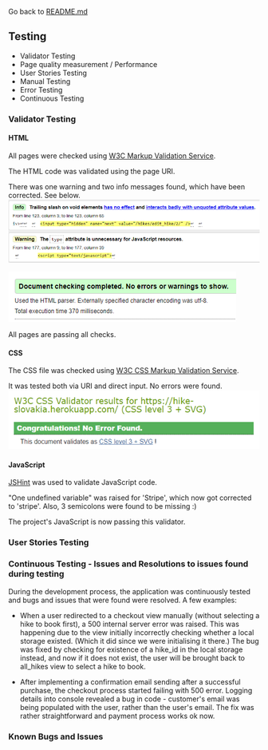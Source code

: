 Go back to [README.md](https://github.com/monika-hrda/hike-slovakia/blob/main/README.md)

## Testing

* Validator Testing
* Page quality measurement / Performance
* User Stories Testing
* Manual Testing
* Error Testing
* Continuous Testing

### Validator Testing

#### HTML

All pages were checked using [W3C Markup Validation Service](https://validator.w3.org/).

The HTML code was validated using the page URI.

There was one warning and two info messages found, which have been corrected. See below.
![HTML validation](docs/testing/html-validation-errors.png)

![HTML validation](docs/testing/html-validation-pass.png)

All pages are passing all checks.

#### CSS

The CSS file was checked using [W3C CSS Markup Validation Service](https://jigsaw.w3.org/css-validator/).

It was tested both via URI and direct input. No errors were found.
![CSS validation](docs/testing/css-validation-pass.png)

#### JavaScript

[JSHint](https://jshint.com/) was used to validate JavaScript code. 

"One undefined variable" was raised for 'Stripe', which now got corrected to 'stripe'. Also, 3 semicolons were found to be missing :)

The project's JavaScript is now passing this validator.


### User Stories Testing

### Continuous Testing - Issues and Resolutions to issues found during testing

During the development process, the application was continuously tested and bugs and issues that were found were resolved. A few examples:

* When a user redirected to a checkout view manually (without selecting a hike to book first), a 500 internal server error was raised. This was happening due to the view initially incorrectly checking whether a local storage existed. (Which it did since we were initialising it there.) The bug was fixed by checking for existence of a hike_id in the local storage instead, and now if it does not exist, the user will be brought back to all_hikes view to select a hike to book.

* After implementing a confirmation email sending after a successful purchase, the checkout process started failing with 500 error. Logging details into console revealed a bug in code - customer's email was being populated with the user, rather than the user's email. The fix was rather straightforward and payment process works ok now. 

### Known Bugs and Issues
